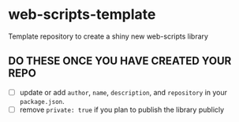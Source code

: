 # web-scripts-template

Template repository to create a shiny new web-scripts library

## DO THESE ONCE YOU HAVE CREATED YOUR REPO

- [ ] update or add `author`, `name`, `description`, and `repository` in your `package.json`.
- [ ] remove `private: true` if you plan to publish the library publicly
